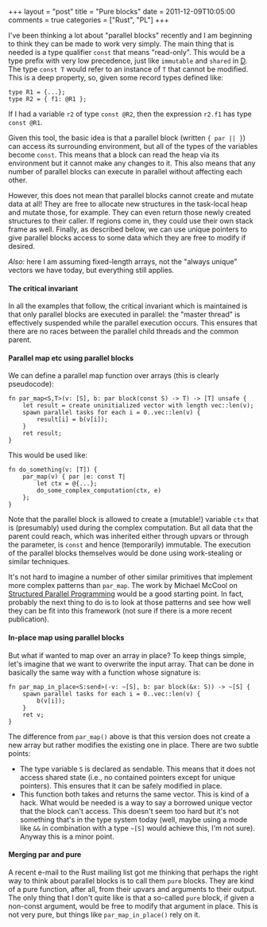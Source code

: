 +++
layout = "post"
title = "Pure blocks"
date = 2011-12-09T10:05:00
comments = true
categories = ["Rust", "PL"]
+++

I've been thinking a lot about "parallel blocks" recently and I am
beginning to think they can be made to work very simply.  The main
thing that is needed is a type qualifier `const` that means
"read-only".  This would be a type prefix with very low precedence,
just like `immutable` and `shared` in [D][D].  The type `const T`
would refer to an instance of `T` that cannot be modified.  This is a
deep property, so, given some record types defined like:

    type R1 = {...};
    type R2 = { f1: @R1 };
    
If I had a variable `r2` of type `const @R2`, then the expression
`r2.f1` has type `const @R1`.  

[D]: http://d-programming-language.org/

Given this tool, the basic idea is that a parallel block (written `{
par || }`) can access its surrounding environment, but all of the
types of the variables become `const`.  This means that a block can
read the heap via its environment but it cannot make any changes to
it.  This also means that any number of parallel blocks can execute in
parallel without affecting each other.

However, this does not mean that parallel blocks cannot create and
mutate data at all!  They are free to allocate new structures in the
task-local heap and mutate those, for example.  They can even return
those newly created structures to their caller.  If regions come in,
they could use their own stack frame as well.  Finally, as described
below, we can use unique pointers to give parallel blocks access to
some data which they are free to modify if desired.

*Also:* here I am assuming fixed-length arrays, not the "always
unique" vectors we have today, but everything still applies.

#### The critical invariant

In all the examples that follow, the critical invariant which is
maintained is that only parallel blocks are executed in parallel: the
"master thread" is effectively suspended while the parallel execution
occurs.  This ensures that there are no races between the parallel
child threads and the common parent.

#### Parallel map etc using parallel blocks

We can define a parallel map function over arrays (this is clearly pseudocode):

    fn par_map<S,T>(v: [S], b: par block(const S) -> T) -> [T] unsafe {
        let result = create uninitialized vector with length vec::len(v);
        spawn parallel tasks for each i = 0..vec::len(v) {
            result[i] = b(v[i]);
        }
        ret result;
    }
    
This would be used like:

    fn do_something(v: [T]) {
        par_map(v) { par |e: const T|
            let ctx = @{...};
            do_some_complex_computation(ctx, e)
        };
    }
    
Note that the parallel block is allowed to create a (mutable!)
variable `ctx` that is (presumably) used during the complex
computation.  But all data that the parent could reach, which was
inherited either through upvars or through the parameter, is `const`
and hence (temporarily) immutable. The execution of the parallel
blocks themselves would be done using work-stealing or similar
techniques.  

It's not hard to imagine a number of other similar primitives that
implement more complex patterns than `par_map`. The work by Michael
McCool on [Structured Parallel Programming][spp] would be a good
starting point.  In fact, probably the next thing to do is to look at
those patterns and see how well they can be fit into this framework
(not sure if there is a more recent publication).

[spp]: http://www.usenix.org/events/hotpar10/tech/techAbstracts.html#McCool

#### In-place map using parallel blocks

But what if wanted to map over an array in place?  To keep things simple,
let's imagine that we want to overwrite the input array.  That can be done
in basically the same way with a function whose signature is:

    fn par_map_in_place<S:send>(-v: ~[S], b: par block(&x: S)) -> ~[S] {
        spawn parallel tasks for each i = 0..vec::len(v) {
            b(v[i]);
        }
        ret v;
    }

The difference from `par_map()` above is that this version does not
create a new array but rather modifies the existing one in place.
There are two subtle points:

- The type variable `S` is declared as sendable.  This means that it
  does not access shared state (i.e., no contained pointers except for
  unique pointers).  This ensures that it can be safely modified in
  place.
- This function both takes and returns the same vector.  This is kind
  of a hack.  What would be needed is a way to say a borrowed unique
  vector that the block can't access.  This doesn't seem too hard but
  it's not something that's in the type system today (well, maybe
  using a mode like `&&` in combination with a type `~[S]` would
  achieve this, I'm not sure). Anyway this is a minor point.

#### Merging par and pure

A recent e-mail to the Rust mailing list got me thinking that perhaps
the right way to think about parallel blocks is to call them `pure`
blocks.  They are kind of a pure function, after all, from their
upvars and arguments to their output.  The only thing that I don't
quite like is that a so-called `pure` block, if given a non-const
argument, would be free to modify that argument in place.  This is not
very pure, but things like `par_map_in_place()` rely on it.
